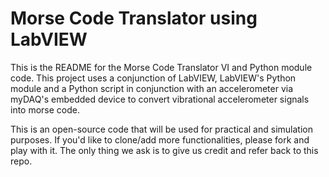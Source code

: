 # Morse Code Translator using LabVIEW

This is the README for the Morse Code Translator VI and Python module code.
This project uses a conjunction of LabVIEW, LabVIEW's Python module and a Python script in conjunction with an accelerometer via myDAQ's embedded device to convert vibrational accelerometer signals into morse code.

This is an open-source code that will be used for practical and simulation purposes. If you'd like to clone/add more functionalities, please fork and play with it. The only thing we ask is to give us credit and refer back to this repo.
